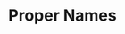 ---
word: "true"

types: "word"

title: "Proper Names"

categories: ['']

tags: ['Proper', 'Names']

arabic: 'أسماء الأعلام'

arexps: []

enwords: ['Proper Names']

enexps: []

arlexicons: 'أ'

enlexicons: 'P'

authors: ['Ruqayya Roshdy']

translators: ['']

citations: 'مقدمة في حوسبة اللغة العربية'

sources: 'مركز الملك عبدالله بن عبدالعزيز الدولي لخدمة اللغة العربية'

slug: ""
---